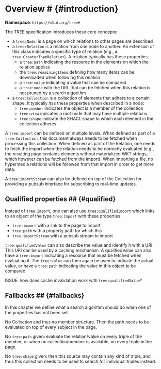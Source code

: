 # Overview # {#introduction}

**Namespace**: `https://w3id.org/tree#`

The TREE specification introduces these core concepts:
 * a `tree:Node`: is a page on which relations to other pages are described
 * a `tree:Relation` is a relation from one node to another. An extension of this class indicates a specific type of relation (e.g., a `tree:GreaterThanRelation`). A relation typically has these properties:
     - a `tree:path` indicating the resource in the elements on which the relation applies
     - the `tree:remainingItems` defining how many items can be downloaded when following this relation
     - a `tree:value` indicating a value that can be compared
     - a `tree:node` with the URL that can be fetched when this relation is not pruned by a search algorithm
 * a `tree:Collection` is a collection of elements that adhere to a certain shape. It typically has these properties when described in a node:
     - `tree:member` indicates the object is a member of the collection
     - `tree:view` indicates a root node that may have multiple relations
     - `tree:shape` indicate the SHACL shape to which each element in the collection adheres

A `tree:import` can be defined on multiple levels. When defined as part of a `tree:Collection`, this document always needs to be fetched when processing this collection.
When defined as part of the Relation, one needs to fetch the import when the relation needs to be correctly evaluated (e.g., the resulting page contains elements without materialized WKT strings, which however can be fetched from the import).
When importing a file, no hypermedia relations will be followed from that import in order to get more data.

A `tree:importStream` can also be defined on top of the Collection for providing a pubsub interface for subscribing to real-time updates.

## Qualified properties ## {#qualified}

Instead of `tree:import`, one can also use `tree:qualifiedImport` which links to an object of the type `tree:Import` with these properties:
 * `tree:import` with a link to the page to import
 * `tree:path` with a property path for which this 
 * `tree:importStream` with a pubsub stream to import

`tree:qualifiedValue` can also describe the value and identify it with a URI. This URI can be used by a caching mechanism. A qualifiedValue can also have a `tree:import` indicating a resource that must be fetched when evaluating it. The `tree:value` can then again be used to indicate the actual value, or have a `tree:path` indicating the value in this object to be compared.

ISSUE: how does cache invalidation work with `tree:qualifiedValue`?

## Fallbacks ## {#fallbacks}

In this chapter we define what a search algorithm should do when one of the properties has not been set.

No Collection and thus no member structure. Then the path needs to be evaluated on top of every subject in the page.

No `tree:path` given: evaluate the relation/value on every triple of the member, or when no collection/member is available, on every triple in the page.

No `tree:shape` given: then this source may contain any kind of triple, and thus this collection needs to be used to search for individual triples instead.
